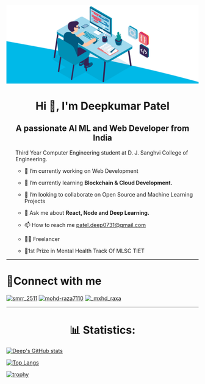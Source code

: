 ![Header](https://raw.githubusercontent.com/Azael-Dev/Azael-Dev/master/coding.gif)


#            <h1 align="center">Hi 👋, I'm Deepkumar Patel</h1>
<h2 align ="center">A passionate AI ML and Web Developer from India</h2>


<ul>Third Year Computer Engineering student at D. J. Sanghvi College of Engineering.


 -  🔭 I’m currently working on Web Development

  - 🌱 I’m currently learning **Blockchain & Cloud Development.**

 -  👯 I’m looking to collaborate on Open Source  and Machine Learning Projects
  
 - 💬 Ask me about **React, Node and Deep Learning.**
 
 -  📫 How to reach me patel.deep0731@gmail.com

- 👨‍💻 Freelancer

 -  🥇1st Prize in Mental Health Track Of MLSC TIET
</ul>

---

# 📱Connect with me
<p align="left">
<a href="https://twitter.com/deep_patel2001" target="blank"><img align="center" src="https://raw.githubusercontent.com/rahuldkjain/github-profile-readme-generator/master/src/images/icons/Social/twitter.svg" alt="smrr_2511" height="30" width="40" /></a>
<a href="https://www.linkedin.com/in/deepkumar-patel1/" target="blank"><img align="center" src="https://raw.githubusercontent.com/rahuldkjain/github-profile-readme-generator/master/src/images/icons/Social/linked-in-alt.svg" alt="mohd-raza7110" height="30" width="40" /></a>
<a href="https://www.instagram.com/deep__patel_0731/" target="blank"><img align="center" src="https://raw.githubusercontent.com/rahuldkjain/github-profile-readme-generator/master/src/images/icons/Social/instagram.svg" alt="_mxhd_raxa" height="30" width="40" /></a>
</p>

----

#                                        <h1 align="center">📊 Statistics:</h1>
[![Deep's GitHub stats](https://github-readme-stats.vercel.app/api?username=deep3040&count_private=true&show_icons=true&theme=radical)](https://github.com/deep3040/github-readme-stats)

[![Top Langs](https://github-readme-stats.vercel.app/api/top-langs/?username=deep3040&langs_count=8&layout=compact)](https://github.com/deep3040/github-readme-stats)

<!-- [![willianrod's wakatime stats](https://github-readme-stats.vercel.app/api/wakatime?username=deep3040)](https://github.com/deep3040/github-readme-stats) -->

<!-- [![Readme Card](https://github-readme-stats.vercel.app/api/pin/?username=deep3040&repo=github-readme-stats)](https://github.com/deep3040/github-readme-stats) -->

[![trophy](https://github-profile-trophy.vercel.app/?username=deep3040&theme=onedark)](https://github.com/ryo-ma/github-profile-trophy)


